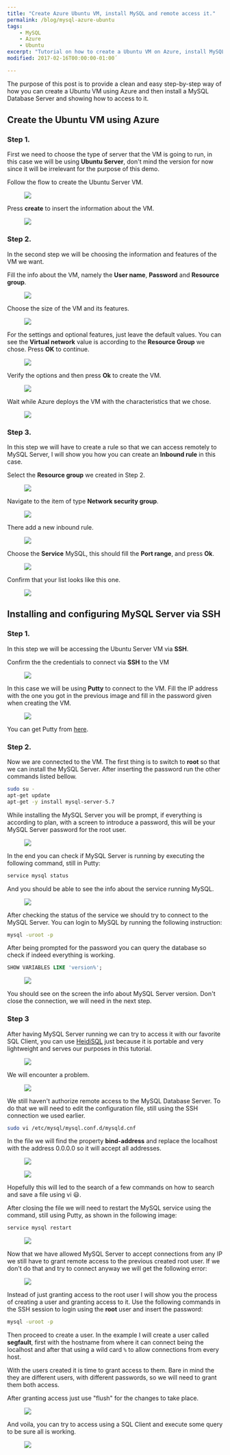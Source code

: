```yaml
---
title: "Create Azure Ubuntu VM, install MySQL and remote access it."
permalink: /blog/mysql-azure-ubuntu
tags:
    - MySQL
    - Azure
    - Ubuntu
excerpt: "Tutorial on how to create a Ubuntu VM on Azure, install MySQL and remotely accessing it."
modified: 2017-02-16T00:00:00-01:00´

---
```

The purpose of this post is to provide a clean and easy step-by-step way of how you can create a Ubuntu VM using Azure and then install a MySQL Database Server and showing how to access to it.

## Create the Ubuntu VM using Azure

### Step 1.
First we need to choose the type of server that the VM is going to run, in this case we will be using **Ubuntu Server**, don't mind the version for now since it will be irrelevant for the purpose of this demo.

Follow the flow to create the Ubuntu Server VM.
<figure style="width: 580px" class="align-center">
	<img src="/assets/images/posts/002/post_002_01.png">
</figure>

Press **create** to insert the information about the VM.
<figure style="width: 580px" class="align-center">
	<img src="/assets/images/posts/002/post_002_02.png">
</figure>

### Step 2.
In the second step we will be choosing the information and features of the VM we want.

Fill the info about the VM, namely the **User name**, **Password** and **Resource group**.
<figure style="width: 580px" class="align-center">
	<img src="/assets/images/posts/002/post_002_03.png">
</figure>

Choose the size of the VM and its features.
<figure style="width: 600px" class="align-center">
	<img src="/assets/images/posts/002/post_002_04.png">
</figure>

For the settings and optional features, just leave the default values. You can see the **Virtual network** value is according to the **Resource Group** we chose. Press **OK** to continue.
<figure style="width: 580px" class="align-center">
	<img src="/assets/images/posts/002/post_002_05.png">
</figure>

Verify the options and then press **Ok** to create the VM.
<figure style="width: 600px" class="align-center">
	<img src="/assets/images/posts/002/post_002_06.png">
</figure>

Wait while Azure deploys the VM with the characteristics that we chose.
<figure style="width: 600px" class="align-center">
	<img src="/assets/images/posts/002/post_002_07.png">
</figure>

### Step 3.

In this step we will have to create a rule so that we can access remotely to MySQL Server, I will show you how you can create an **Inbound rule** in this case.

Select the **Resource group** we created in Step 2.
<figure style="width: 400px" class="align-center">
	<img src="/assets/images/posts/002/post_002_08.png">
</figure>

Navigate to the item of type **Network security group**.
<figure style="width: 1200px" class="align-center">
	<img src="/assets/images/posts/002/post_002_09.png">
</figure>

There add a new inbound rule.
<figure style="width: 200px" class="align-center">
	<img src="/assets/images/posts/002/post_002_10.png">
</figure>

Choose the **Service** MySQL, this should fill the **Port range**, and press **Ok**.
<figure style="width: 600px" class="align-center">
	<img src="/assets/images/posts/002/post_002_11.png">
</figure>

Confirm that your list looks like this one.
<figure style="width: 600px" class="align-center">
	<img src="/assets/images/posts/002/post_002_12.png">
</figure>


## Installing and configuring MySQL Server via SSH

### Step 1.

In this step we will be accessing the Ubuntu Server VM via **SSH**.

Confirm the the credentials to connect via **SSH** to the VM
<figure style="width: 800px" class="align-center">
	<img src="/assets/images/posts/002/post_002_13.png">
</figure>

In this case we will be using **Putty** to connect to the VM. Fill the IP address with the one you got in the previous image and fill in the password given when creating the VM.

<figure style="width: 400px" class="align-center">
	<img src="/assets/images/posts/002/post_002_14.png">
</figure>

You can get Putty from [here](http://www.putty.org/).

### Step 2.  

Now we are connected to the VM. The first thing is to switch to **root** so that we can install the MySQL Server. After inserting the password run the other commands listed bellow.

```bash
sudo su -
apt-get update
apt-get -y install mysql-server-5.7
```

While installing the MySQL Server you will be prompt, if everything is according to plan, with a screen to introduce a password, this will be your MySQL Server password for the root user.

<figure style="width: 600px" class="align-center">
	<img src="/assets/images/posts/002/post_002_15.png">
</figure>

In the end you can check if MySQL Server is running by executing the following command, still in Putty:

```bash
service mysql status
```

And you should be able to see the info about the service running MySQL.

<figure style="width: 600px" class="align-center">
	<img src="/assets/images/posts/002/post_002_16.png">
</figure>

After checking the status of the service we should try to connect to the MySQL Server.
You can login to MySQL by running the following instruction:

```bash
mysql -uroot -p
```

After being prompted for the password you can query the database so check if indeed everything is working. 

```sql
SHOW VARIABLES LIKE 'version%';
```

<figure style="width: 600px" class="align-center">
	<img src="/assets/images/posts/002/post_002_17.png">
</figure>

You should see on the screen the info about MySQL Server version. Don't close the connection, we will need in the next step.

### Step 3

After having MySQL Server running we can try to access it with our favorite SQL Client, you can use [HeidiSQL](https://www.heidisql.com/) just because it is portable and very lightweight and serves our purposes in this tutorial.

<figure style="width: 600px" class="align-center">
	<img src="/assets/images/posts/002/post_002_18.png">
</figure>

We will encounter a problem.

<figure style="width: 600px" class="align-center">
	<img src="/assets/images/posts/002/post_002_19.png">
</figure>

We still haven't authorize remote access to the MySQL Database Server. To do that we will need to edit the configuration file, still using the SSH connection we used earlier.

```bash
sudo vi /etc/mysql/mysql.conf.d/mysqld.cnf
```

In the file we will find the property **bind-address** and replace the localhost with the address 0.0.0.0 so it will accept all addresses.

<figure style="width: 600px" class="align-center">
	<img src="/assets/images/posts/002/post_002_20.png">
</figure>

<figure style="width: 600px" class="align-center">
	<img src="/assets/images/posts/002/post_002_21.png">
</figure>

Hopefully this will led to the search of a few commands on how to search and save a file using vi :smiley:.

After closing the file we will need to restart the MySQL service using the command, still using Putty, as shown in the following image:

```bash
service mysql restart
```

<figure style="width: 800px" class="align-center">
	<img src="/assets/images/posts/002/post_002_22.png">
</figure>

Now that we have allowed MySQL Server to accept connections from any IP we still have to grant remote access to the previous created root user. If we don't do that and try to connect anyway we will get the following error:

<figure style="width: 400px" class="align-center">
	<img src="/assets/images/posts/002/post_002_23.png">
</figure>

Instead of just granting access to the root user I will show you the process of creating a user and granting access to it. Use the following commands in the SSH session to login using the **root** user and insert the password:

```bash
mysql -uroot -p
```

Then proceed to create a user. In the example I will create a user called **segfault**, first with the hostname from where it can connect being the localhost and after that using a wild card `%` to allow connections from every host. 

With the users created it is time to grant access to them. Bare in mind the they are different users, with different passwords, so we will need to grant them both access.

After granting access just use "flush" for the changes to take place.

<figure style="width: 600px" class="align-center">
	<img src="/assets/images/posts/002/post_002_24.png">
</figure>

And voila, you can try to access using a SQL Client and execute some query to be sure all is working.

<figure style="width: 400px" class="align-center">
	<img src="/assets/images/posts/002/post_002_25.png">
</figure>
















